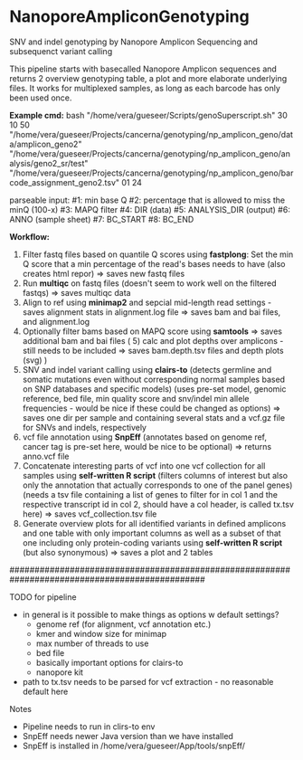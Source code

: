 # NanoporeAmpliconGenotyping
SNV and indel genotyping by Nanopore Amplicon Sequencing and subsequenct variant calling

This pipeline starts with basecalled Nanopore Amplicon sequences and returns 2 overview genotyping table, a plot and more elaborate underlying files.
It works for multiplexed samples, as long as each barcode has only been used once.

**Example cmd:**
bash "/home/vera/gueseer/Scripts/genoSuperscript.sh" 30 10 50 "/home/vera/gueseer/Projects/cancerna/genotyping/np_amplicon_geno/data/amplicon_geno2" "/home/vera/gueseer/Projects/cancerna/genotyping/np_amplicon_geno/analysis/geno2_sr/test" "/home/vera/gueseer/Projects/cancerna/genotyping/np_amplicon_geno/barcode_assignment_geno2.tsv" 01 24

parseable input:
#1: min base Q
#2: percentage that is allowed to miss the minQ (100-x)
#3: MAPQ filter
#4: DIR (data)
#5: ANALYSIS_DIR (output)
#6: ANNO (sample sheet)
#7: BC_START
#8: BC_END



**Workflow:**
1) Filter fastq files based on quantile Q scores using **fastplong**: Set the min Q score that a min percentage of the read's bases needs to have (also creates html repor) => saves new fastq files
2) Run **multiqc** on fastq files (doesn't seem to work well on the filtered fastqs) => saves multiqc data
3) Align to ref using **minimap2** and sepcial mid-length read settings - saves alignment stats in alignment.log file => saves bam and bai files, and alignment.log
4) Optionally filter bams based on MAPQ score using **samtools** => saves additional bam and bai files
( 5) calc and plot depths over amplicons - still needs to be included => saves bam.depth.tsv files and depth plots (svg) )
6) SNV and indel variant calling using **clairs-to** (detects germline and somatic mutations even without corresponding normal samples based on SNP databases and specific models) (uses pre-set model, genomic reference, bed file, min quality score and snv/indel min allele frequencies - would be nice if these could be changed as options) => saves one dir per sample and containing several stats and a vcf.gz file for SNVs and indels, respectively
7) vcf file annotation using **SnpEff** (annotates based on genome ref, cancer tag is pre-set here, would be nice to be optional) => returns anno.vcf file
8) Concatenate interesting parts of vcf into one vcf collection for all samples using **self-written R script** (filters columns of interest but also only the annotation that actually corresponds to one of the panel genes) (needs a tsv file containing a list of genes to filter for in col 1 and the respective transcript id in col 2, should have a col header, is called tx.tsv here) => saves vcf_collection.tsv file
9) Generate overview plots for all identified variants in defined amplicons and one table with only important columns as well as a subset of that one including only protein-coding variants using **self-written R script** (but also synonymous) => saves a plot and 2 tables


###############################################################################################


TODO for pipeline
- in general is it possible to make things as options w default settings?
    - genome ref (for alignment, vcf annotation etc.)
    - kmer and window size for minimap
    - max number of threads to use
    - bed file
    - basically important options for clairs-to
    - nanopore kit
- path to tx.tsv needs to be parsed for vcf extraction - no reasonable default here




Notes
- Pipeline needs to run in clirs-to env
- SnpEff needs newer Java version than we have installed
- SnpEff is installed in /home/vera/gueseer/App/tools/snpEff/
